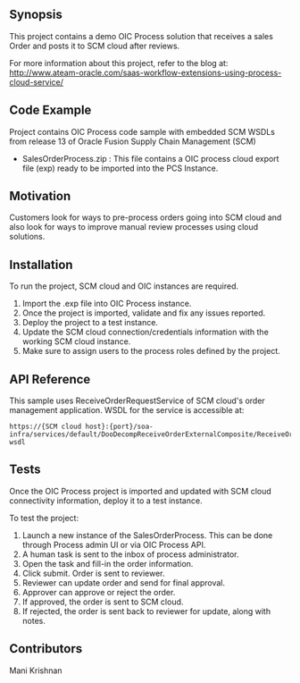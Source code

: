 ## Synopsis

This project contains a demo OIC Process solution that receives a sales Order and posts it to SCM cloud after reviews.

For more information about this project, refer to the blog at:
http://www.ateam-oracle.com/saas-workflow-extensions-using-process-cloud-service/

## Code Example

Project contains OIC Process code sample with embedded SCM WSDLs from release 13 of Oracle Fusion Supply Chain Management (SCM)

- SalesOrderProcess.zip : This file contains a OIC process cloud export file (exp)  ready to be imported into the PCS Instance.

## Motivation

Customers look for ways to pre-process orders going into SCM cloud and also look for ways to improve manual review processes using cloud solutions. 

## Installation

To run the project, SCM cloud and OIC instances are required. 
1. Import the .exp file into OIC Process instance. 
2. Once the project is imported, validate and fix any issues reported.
3. Deploy the project to a test instance. 
4. Update the SCM cloud connection/credentials information with the working SCM cloud instance.
5. Make sure to assign users to the process roles defined by the project. 

## API Reference
This sample uses ReceiveOrderRequestService of SCM cloud's order management application.  WSDL for the service is accessible at:

```
https://{SCM cloud host}:{port}/soa-infra/services/default/DooDecompReceiveOrderExternalComposite/ReceiveOrderRequestService?wsdl  
```

## Tests

Once the OIC Process project is imported and updated with SCM cloud connectivity information, deploy it to a test instance.

To test the project:
1. Launch a new instance of the SalesOrderProcess. This can be done through Process admin UI or via OIC Process API.
2. A human task is sent to the inbox of process administrator. 
3. Open the task and fill-in the order information.
4. Click submit. Order is sent to reviewer. 
5. Reviewer can update order and send for final approval.
6. Approver can approve or reject the order.
7. If approved, the order is sent to SCM cloud.
8. If rejected, the order is sent back to reviewer for update, along with notes. 

## Contributors

Mani Krishnan

